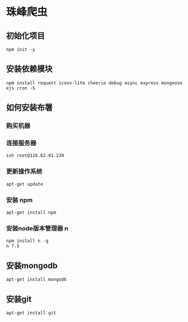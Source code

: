 # 珠峰爬虫
## 初始化项目
```
npm init -y
```
## 安装依赖模块
```
npm install request iconv-lite cheerio debug async express mongoose ejs cron -S
```

## 如何安装布署
### 购买机器
### 连接服务器
```
ssh root@116.62.41.234
```

### 更新操作系统
```
apt-get update
```

### 安装 npm
```
apt-get install npm
```

### 安装node版本管理器 n
```
npm install n -g
n 7.5
```

## 安装mongodb
```
apt-get install mongodb
```

## 安装git
```
apt-get install git
```

